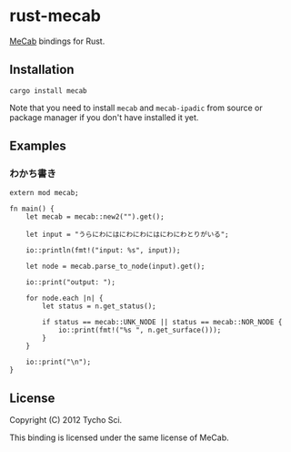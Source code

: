 rust-mecab
==========

[MeCab](http://mecab.sourceforge.net/) bindings for Rust.

Installation
------------

    cargo install mecab

Note that you need to install `mecab` and `mecab-ipadic` from
source or package manager if you don't have installed it yet.

Examples
--------

### わかち書き

    extern mod mecab;

    fn main() {
        let mecab = mecab::new2("").get();

        let input = "うらにわにはにわにわにはにわにわとりがいる";

        io::println(fmt!("input: %s", input));

        let node = mecab.parse_to_node(input).get();

        io::print("output: ");

        for node.each |n| {
            let status = n.get_status();

            if status == mecab::UNK_NODE || status == mecab::NOR_NODE {
                io::print(fmt!("%s ", n.get_surface()));
            }
        }

        io::print("\n");
    }

License
-------

Copyright (C) 2012 Tycho Sci.

This binding is licensed under the same license of MeCab.

